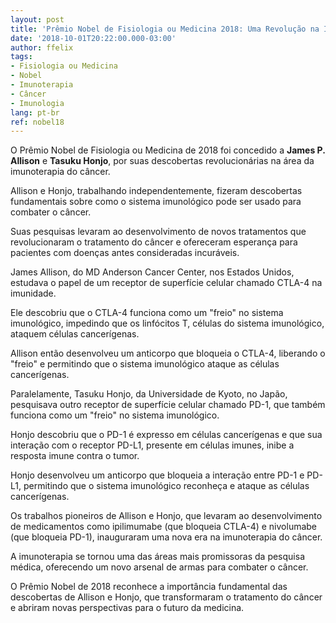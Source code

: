 ```yaml
---
layout: post
title: 'Prêmio Nobel de Fisiologia ou Medicina 2018: Uma Revolução na Imunoterapia do Câncer'
date: '2018-10-01T20:22:00.000-03:00'
author: ffelix
tags:
- Fisiologia ou Medicina
- Nobel
- Imunoterapia
- Câncer
- Imunologia
lang: pt-br
ref: nobel18
---
```


O Prêmio Nobel de Fisiologia ou Medicina de 2018 foi concedido a **James P. Allison** e **Tasuku Honjo**, por suas descobertas revolucionárias na área da imunoterapia do câncer. 
  <!--more-->

Allison e Honjo, trabalhando independentemente, fizeram descobertas fundamentais sobre como o sistema imunológico pode ser usado para combater o câncer.  

Suas pesquisas levaram ao desenvolvimento de novos tratamentos que revolucionaram o tratamento do câncer e ofereceram esperança para pacientes com doenças antes consideradas incuráveis.

James Allison, do MD Anderson Cancer Center, nos Estados Unidos, estudava o papel de um receptor de superfície celular chamado CTLA-4 na imunidade.  

Ele descobriu que o CTLA-4 funciona como um "freio" no sistema imunológico, impedindo que os linfócitos T, células do sistema imunológico, ataquem células cancerígenas.  

Allison então desenvolveu um anticorpo que bloqueia o CTLA-4, liberando o "freio" e permitindo que o sistema imunológico ataque as células cancerígenas.

Paralelamente, Tasuku Honjo, da Universidade de Kyoto, no Japão, pesquisava outro receptor de superfície celular chamado PD-1, que também funciona como um "freio" no sistema imunológico. 

Honjo descobriu que o PD-1 é expresso em células cancerígenas e que sua interação com o receptor PD-L1, presente em células imunes, inibe a resposta imune contra o tumor. 

Honjo desenvolveu um anticorpo que bloqueia a interação entre PD-1 e PD-L1, permitindo que o sistema imunológico reconheça e ataque as células cancerígenas.

Os trabalhos pioneiros de Allison e Honjo, que levaram ao desenvolvimento de medicamentos como ipilimumabe (que bloqueia CTLA-4) e nivolumabe (que bloqueia PD-1), inauguraram uma nova era na imunoterapia do câncer.  

A imunoterapia se tornou uma das áreas mais promissoras da pesquisa médica, oferecendo um novo arsenal de armas para combater o câncer. 

O Prêmio Nobel de 2018 reconhece a importância fundamental das descobertas de Allison e Honjo, que transformaram o tratamento do câncer e abriram novas perspectivas para o futuro da medicina.
